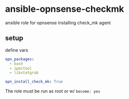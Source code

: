 # ansible-opnsense-checkmk
ansible role for opnsense installing check_mk agent

## setup
define vars
```yaml
opn_packages:
  - bash
  - ipmitool
  - libstatgrab

opn_install_check_mk: True
```
The role must be run as root or w/ `become: yes`
